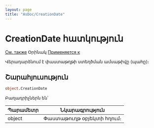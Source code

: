 ```yaml
---
layout: page
title: "AsDoc/CreationDate"
---
```



# CreationDate հատկություն

[См. также](../Asdoc.md) Օրինակ [Применяется к](../Asdoc.md)

Վերադարձնում է փաստաթղթի ստեղծման ամսաթիվը (պահը)։

## Շարահյուսություն

``` vb
object.CreationDate
```

Բաղադրիչներն են՝


| Պարամետր | Նկարագրություն |
|--|--|
| object |Փաստաթուղթ օբյեկտի հղում։ |


